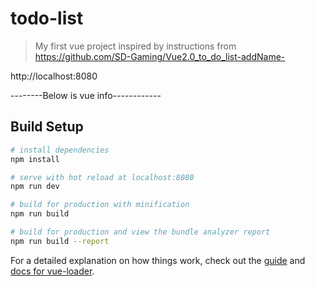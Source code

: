 # todo-list

> My first vue project inspired by instructions from https://github.com/SD-Gaming/Vue2.0_to_do_list-addName-

http://localhost:8080

--------Below is vue info------------

## Build Setup

``` bash
# install dependencies
npm install

# serve with hot reload at localhost:8080
npm run dev

# build for production with minification
npm run build

# build for production and view the bundle analyzer report
npm run build --report
```

For a detailed explanation on how things work, check out the [guide](http://vuejs-templates.github.io/webpack/) and [docs for vue-loader](http://vuejs.github.io/vue-loader).
